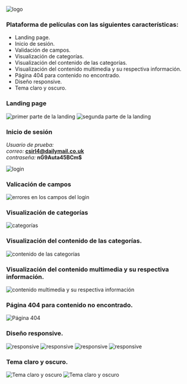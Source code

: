 ![logo](./readme-assets/image-1.png)

### Plataforma de películas con las siguientes características:

- Landing page.
- Inicio de sesión.
- Validación de campos.
- Visualización de categorías.
- Visualización del contenido de las categorías.
- Visualización del contenido multimedia y su respectiva información.
- Página 404 para contenido no encontrado.
- Diseño responsive.
- Tema claro y oscuro.

### Landing page

![primer parte de la landing](./readme-assets/image-3.png)
![segunda parte de la landing](./readme-assets/image-4.png)

### Inicio de sesión

_Usuario de prueba:_<br>
_correo:_ **csirl4@dailymail.co.uk**<br>
_contraseña:_ **nG9Auta45BCm$**<br>

![login](./readme-assets/image-5.png)

### Valicación de campos

![errores en los campos del login](./readme-assets/image-6.png)

### Visualización de categorías

![categorías](./readme-assets/image-7.png)

### Visualización del contenido de las categorías.

![contenido de las categorías](./readme-assets/image-8.png)

### Visualización del contenido multimedia y su respectiva información.

![contenido multimedia y su respectiva información](./readme-assets/image-9.png)

### Página 404 para contenido no encontrado.

![Página 404](./readme-assets/image-10.png)

### Diseño responsive.

![responsive](./readme-assets/image-14.png)
![responsive](./readme-assets/image-11.png)
![responsive](./readme-assets/image-12.png)
![responsive](./readme-assets/image-13.png)

### Tema claro y oscuro.

![Tema claro y oscuro](./readme-assets/image-15.png)
![Tema claro y oscuro](./readme-assets/image-16.png)
